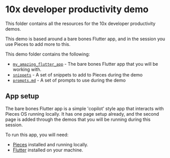 # 10x developer productivity demo

This folder contains all the resources for the 10x developer productivity demos.

This demo is based around a bare bones Flutter app, and in the session you use Pieces to add more to this.

This demo folder contains the following:

- [`my_amazing_flutter_app`](./my_amazing_flutter_app) - The bare bones Flutter app that you will be working with.
- [`snippets`](./snippets) - A set of snippets to add to Pieces during the demo
- [`prompts.md`](./prompts.md) - A set of prompts to use during the demo

## App setup

The bare bones Flutter app is a simple 'copilot' style app that interacts with Pieces OS running locally. It has one page setup already, and the second page is added through the demos that you will be running during this session.

To run this app, you will need:

- [Pieces](https://pieces.app) installed and running locally.
- [Flutter](https://flutter.dev) installed on your machine.
